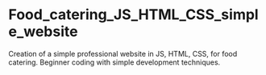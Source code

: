 # Food_catering_JS_HTML_CSS_simple_website
Creation of a simple professional website in JS, HTML, CSS, for food catering. Beginner coding with simple development techniques.

